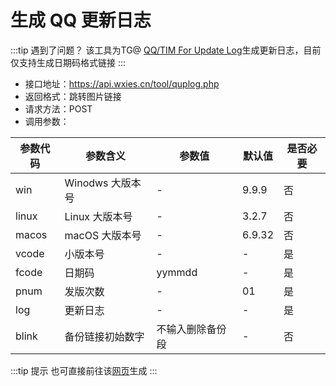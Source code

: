 # 生成 QQ 更新日志

:::tip 遇到了问题？
该工具为TG@ [QQ/TIM For Update Log](https://t.me/qq_updatelog)生成更新日志，目前仅支持生成日期码格式链接
:::

- 接口地址：https://api.wxies.cn/tool/quplog.php
- 返回格式：跳转图片链接
- 请求方法：POST
- 调用参数：

| 参数代码 | 参数含义 | 参数值 | 默认值 | 是否必要 |
| --- | --- | --- | --- | --- |
| win | Winodws 大版本号 | - | 9.9.9 | 否 |
| linux | Linux 大版本号 | - | 3.2.7 | 否 |
| macos | macOS 大版本号 | - | 6.9.32 | 否 |
| vcode | 小版本号 | - | - | 是 |
| fcode | 日期码 | yymmdd | - | 是 |
| pnum | 发版次数 | - | 01 | 是 |
| log | 更新日志 | - | - | 是 |
| blink | 备份链接初始数字 | 不输入删除备份段 | - | 否 |

:::tip 提示
也可直接前往该[网页](https://horatio.cn/quplog.html)生成
:::